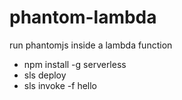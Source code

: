 # phantom-lambda

run phantomjs inside a lambda function

- npm install -g serverless
- sls deploy
- sls invoke -f hello
